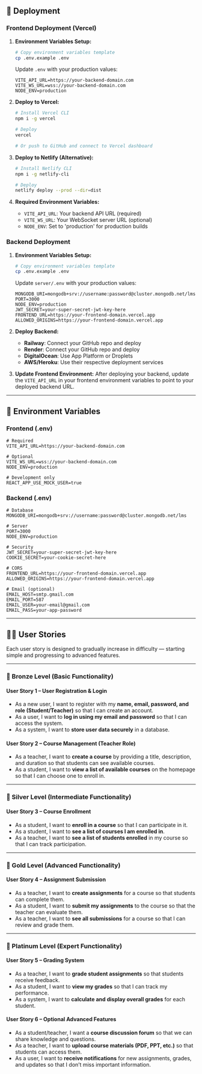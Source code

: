 ## 🚀 Deployment

### Frontend Deployment (Vercel)

1. **Environment Variables Setup:**
   ```bash
   # Copy environment variables template
   cp .env.example .env
   ```

   Update `.env` with your production values:
   ```env
   VITE_API_URL=https://your-backend-domain.com
   VITE_WS_URL=wss://your-backend-domain.com
   NODE_ENV=production
   ```

2. **Deploy to Vercel:**
   ```bash
   # Install Vercel CLI
   npm i -g vercel

   # Deploy
   vercel

   # Or push to GitHub and connect to Vercel dashboard
   ```

3. **Deploy to Netlify (Alternative):**
   ```bash
   # Install Netlify CLI
   npm i -g netlify-cli

   # Deploy
   netlify deploy --prod --dir=dist
   ```

4. **Required Environment Variables:**
   - `VITE_API_URL`: Your backend API URL (required)
   - `VITE_WS_URL`: Your WebSocket server URL (optional)
   - `NODE_ENV`: Set to 'production' for production builds

### Backend Deployment

1. **Environment Variables Setup:**
   ```bash
   # Copy environment variables template
   cp .env.example .env
   ```

   Update `server/.env` with your production values:
   ```env
   MONGODB_URI=mongodb+srv://username:password@cluster.mongodb.net/lms
   PORT=3000
   NODE_ENV=production
   JWT_SECRET=your-super-secret-jwt-key-here
   FRONTEND_URL=https://your-frontend-domain.vercel.app
   ALLOWED_ORIGINS=https://your-frontend-domain.vercel.app
   ```

2. **Deploy Backend:**
   - **Railway**: Connect your GitHub repo and deploy
   - **Render**: Connect your GitHub repo and deploy
   - **DigitalOcean**: Use App Platform or Droplets
   - **AWS/Heroku**: Use their respective deployment services

3. **Update Frontend Environment:**
   After deploying your backend, update the `VITE_API_URL` in your frontend environment variables to point to your deployed backend URL.

---

## 🔧 Environment Variables

### Frontend (.env)
```env
# Required
VITE_API_URL=https://your-backend-domain.com

# Optional
VITE_WS_URL=wss://your-backend-domain.com
NODE_ENV=production

# Development only
REACT_APP_USE_MOCK_USER=true
```

### Backend (.env)
```env
# Database
MONGODB_URI=mongodb+srv://username:password@cluster.mongodb.net/lms

# Server
PORT=3000
NODE_ENV=production

# Security
JWT_SECRET=your-super-secret-jwt-key-here
COOKIE_SECRET=your-cookie-secret-here

# CORS
FRONTEND_URL=https://your-frontend-domain.vercel.app
ALLOWED_ORIGINS=https://your-frontend-domain.vercel.app

# Email (optional)
EMAIL_HOST=smtp.gmail.com
EMAIL_PORT=587
EMAIL_USER=your-email@gmail.com
EMAIL_PASS=your-app-password
```

---

## 🧑‍💻 User Stories

Each user story is designed to gradually increase in difficulty — starting simple and progressing to advanced features.

---

### 🥉 Bronze Level (Basic Functionality)

#### **User Story 1 – User Registration & Login**
- As a new user, I want to register with my **name, email, password, and role (Student/Teacher)** so that I can create an account.  
- As a user, I want to **log in using my email and password** so that I can access the system.  
- As a system, I want to **store user data securely** in a database.  

#### **User Story 2 – Course Management (Teacher Role)**
- As a teacher, I want to **create a course** by providing a title, description, and duration so that students can see available courses.  
- As a student, I want to **view a list of available courses** on the homepage so that I can choose one to enroll in.

---

### 🥈 Silver Level (Intermediate Functionality)

#### **User Story 3 – Course Enrollment**
- As a student, I want to **enroll in a course** so that I can participate in it.  
- As a student, I want to **see a list of courses I am enrolled in**.  
- As a teacher, I want to **see a list of students enrolled** in my course so that I can track participation.

---

### 🥇 Gold Level (Advanced Functionality)

#### **User Story 4 – Assignment Submission**
- As a teacher, I want to **create assignments** for a course so that students can complete them.  
- As a student, I want to **submit my assignments** to the course so that the teacher can evaluate them.  
- As a teacher, I want to **see all submissions** for a course so that I can review and grade them.

---

### 💎 Platinum Level (Expert Functionality)

#### **User Story 5 – Grading System**
- As a teacher, I want to **grade student assignments** so that students receive feedback.  
- As a student, I want to **view my grades** so that I can track my performance.  
- As a system, I want to **calculate and display overall grades** for each student.

#### **User Story 6 – Optional Advanced Features**
- As a student/teacher, I want a **course discussion forum** so that we can share knowledge and questions.  
- As a teacher, I want to **upload course materials (PDF, PPT, etc.)** so that students can access them.  
- As a user, I want to **receive notifications** for new assignments, grades, and updates so that I don’t miss important information.
